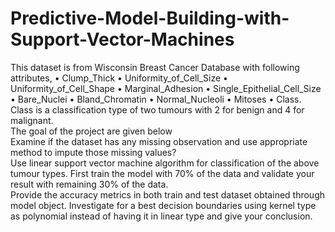# Predictive-Model-Building-with-Support-Vector-Machines
This dataset is from Wisconsin Breast Cancer Database with following attributes, • Clump_Thick • Uniformity_of_Cell_Size • Uniformity_of_Cell_Shape • Marginal_Adhesion • Single_Epithelial_Cell_Size • Bare_Nuclei • Bland_Chromatin • Normal_Nucleoli • Mitoses • Class.
Class is a classification type of two tumours with 2 for benign and 4 for malignant.  
The goal of the project are given below      
Examine if the dataset has any missing observation and use appropriate method to impute those missing values?  
Use linear support vector machine algorithm for classification of the above tumour types. 
First train the model with 70% of the data and validate your result with remaining 30% of the data.     
Provide the accuracy metrics in both train and test dataset obtained through model object. 
Investigate for a best decision boundaries using kernel type as polynomial instead of having it in linear type and give your conclusion.
